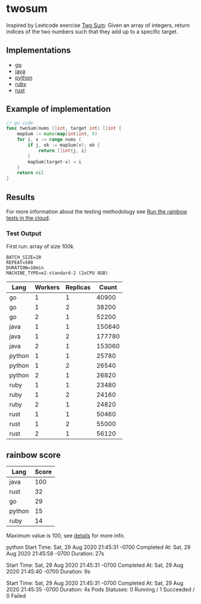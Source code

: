 # twosum

Inspired by Leetcode exercise [Two Sum](https://leetcode.com/problems/two-sum/): Given an array of integers, return indices of the two numbers such that they add up to a specific target.

## Implementations

* [go](/base/go/twosum.go)
* [java](/base/java/src/main/java/compute/twosum.java)
* [python](/base/python/twosum.py)
* [ruby](/base/ruby/twosum.rb)
* [rust](/base/rust/src/twosum.rs)

## Example of implementation

```go
// go code
func twoSum(nums []int, target int) []int {
	mapSum := make(map[int]int, 0)
	for i, v := range nums {
		if j, ok := mapSum[v]; ok {
			return []int{j, i}
		}
		mapSum[target-v] = i
	}
	return nil
}
```

## Results

For more information about the testing methodology see [Run the rainbow tests in the cloud](/k8s/README.md).

### Test Output

First run: array of size 100k

```
BATCH_SIZE=20
REPEAT=500
DURATION=10min
MACHINE_TYPE=e2-standard-2 (2xCPU 8GB)
```

| Lang | Workers | Replicas | Count |
| --- | --- | --- | --- |
| go | 1 | 1 | 40900 |
| go | 1 | 2 | 38200 |
| go | 2 | 1 | 52200 |
| java | 1 | 1 | 150840 |
| java | 1 | 2 | 177780 |
| java | 2 | 1 | 153060 |
| python | 1 | 1 | 25780 |
| python | 1 | 2 | 26540 |
| python | 2 | 1 | 26820 |
| ruby | 1 | 1 | 23480 |
| ruby | 1 | 2 | 24160 |
| ruby | 2 | 1 | 24820 |
| rust | 1 | 1 | 50460 |
| rust | 1 | 2 | 55000 |
| rust | 2 | 1 | 56120 |

## rainbow score

| Lang | Score |
| --- | --- |
| java | 100 |
| rust | 32 |
| go | 29 |
| python | 15 |
| ruby | 14 |

Maximum value is 100, see [details](/README.md#rainbow-score) for more info.

python
Start Time:     Sat, 29 Aug 2020 21:45:31 -0700
Completed At:   Sat, 29 Aug 2020 21:45:58 -0700
Duration:       27s

Start Time:     Sat, 29 Aug 2020 21:45:31 -0700
Completed At:   Sat, 29 Aug 2020 21:45:40 -0700
Duration:       9s

Start Time:     Sat, 29 Aug 2020 21:45:31 -0700
Completed At:   Sat, 29 Aug 2020 21:45:35 -0700
Duration:       4s
Pods Statuses:  0 Running / 1 Succeeded / 0 Failed

